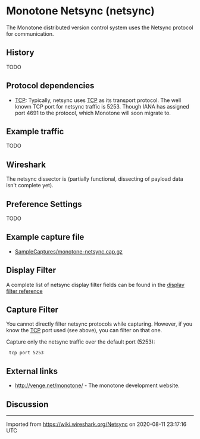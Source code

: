 # Monotone Netsync (netsync)

The Monotone distributed version control system uses the Netsync protocol for communication.

## History

TODO

## Protocol dependencies

  - [TCP](/TCP): Typically, netsync uses [TCP](/TCP) as its transport protocol. The well known TCP port for netsync traffic is 5253. Though IANA has assigned port 4691 to the protocol, which Monotone will soon migrate to.

## Example traffic

TODO

## Wireshark

The netsync dissector is (partially functional, dissecting of payload data isn't complete yet).

## Preference Settings

TODO

## Example capture file

  - [SampleCaptures/monotone-netsync.cap.gz](uploads/__moin_import__/attachments/SampleCaptures/monotone-netsync.cap.gz)

## Display Filter

A complete list of netsync display filter fields can be found in the [display filter reference](http://www.wireshark.org/docs/dfref/n/netsync.html)

## Capture Filter

You cannot directly filter netsync protocols while capturing. However, if you know the [TCP](/TCP) port used (see above), you can filter on that one.

Capture only the netsync traffic over the default port (5253):

``` 
 tcp port 5253 
```

## External links

  - <http://venge.net/monotone/> - The monotone development website.

## Discussion

---

Imported from https://wiki.wireshark.org/Netsync on 2020-08-11 23:17:16 UTC
